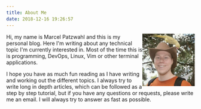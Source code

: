 ```yaml
---
title: About Me
date: 2018-12-16 19:26:57
---
```


<img style="float: right;" src="/images/me.jpg" alt="Me" title="Me" />
Hi, my name is Marcel Patzwahl and this is my personal blog. Here I'm writing
about any technical topic I'm currently interested in. Most of the time this is
is programming, DevOps, Linux, Vim or other terminal applications.

I hope you have as much fun reading as I have writing and working out the
different topics. I always try to write long in depth articles, which can be
followed as a step by step tutorial, but if you have any questions or requests,
please write me an email. I will always try
to answer as fast as possible.
